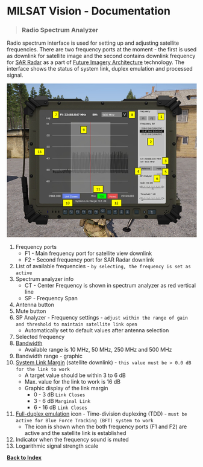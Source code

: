 # MILSAT Vision - Documentation
> ### Radio Spectrum Analyzer

Radio spectrum interface is used for setting up and adjusting satellite frequencies. There are two frequency ports at the moment - the first is used as downlink for satellite image and the second contains downlink frequency for [SAR Radar](https://en.wikipedia.org/wiki/Synthetic-aperture_radar) as a part of [Future Imagery Architecture](https://en.wikipedia.org/wiki/Future_Imagery_Architecture) technology. The interface shows the status of system link, duplex emulation and processed signal.

![Radio Spectrum](img/sat_radio_spectrum_tab.png)

1. Frequency ports
   - F1 - Main frequency port for satellite view downlink
   - F2 - Second frequency port for SAR Radar downlink
2. List of available frequencies - `by selecting, the frequency is set as active`
3. Spectrum analyzer info
   - CT - Center Frequency is shown in spectrum analyzer as red vertical line
   - SP - Frequency Span
4. Antenna button
5. Mute button
6. SP Analyzer - Frequency settings - `adjust within the range of gain and threshold to maintain satellite link open`
   - Automatically set to default values after antenna selection
7. Selected frequency
8. [Bandwidth](https://en.wikipedia.org/wiki/Bandwidth_(signal_processing))
   - Available range is 10 MHz, 50 MHz, 250 MHz and 500 MHz
9. Bandwidth range - graphic
10. [System Link Margin](https://en.wikipedia.org/wiki/Link_margin) (satellite downlink) - `this value must be > 0.0 dB for the link to work`
    - A target value should be within 3 to 6 dB
    - Max. value for the link to work is 16 dB
    - Graphic display of the link margin
      - 0 - 3 dB `Link Closes`
      - 3 - 6 dB `Marginal Link`
      - 6 - 16 dB `Link Closes`
11. [Full-duplex emulation](https://en.wikipedia.org/wiki/Duplex_(telecommunications)) icon - Time-division duplexing (TDD) - `must be active for Blue Force Tracking (BFT) system to work`
    - The icon is shown when the both frequency ports (F1 and F2) are active and the satellite link is established
12. Indicator when the frequency sound is muted
13. Logarithmic signal strength scale

**[Back to Index](index.md)**
